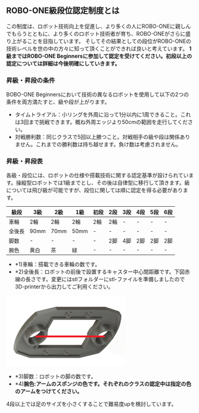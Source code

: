 ## ROBO-ONE級段位認定制度とは
この制度は、ロボット技術向上を促進し、より多くの人にROBO-ONEに親しんでもらうとともに、より多くのロボット技術者が育ち、ROBO-ONEがさらに盛り上がることを目指しています。
そしてその結果としての段位がROBO-ONEの技術レベルを世の中の方々に知って頂くことができれば良いと考えています。
__1級まではROBO-ONE Beginnersに参加して認定を受けてください。初段以上の認定については詳細は今後明確にしていきます。__

### 昇級・昇段の条件
BOBO-ONE Beginnersにおいて技術の異なるロボットを使用して以下の2つの条件を両方満たすと、級や段が上がります。

- タイムトライアル：小リングを外周に沿って1分以内に1周できること。これは3回まで挑戦できます。概ね外周エッジより50cmの範囲を走行してください。
- 対戦勝利数：同じクラスで5回以上勝つこと。対戦相手の級や段は関係ありません。これまでの勝利数は持ち越せます。負け数は考慮されません。

### 昇級・昇段表
各級・段位には、ロボットの仕様や搭載技術に関する認定基準が設けられています。操縦型ロボットでは1級までとし、その後は自律型に移行して頂きます。級については飛び級が可能ですが、段位に関しては順に認定を得る必要があります。

| 級段 | 3級 | 2級 | 1級 | 初段 | 2段 | 3段 | 4段 | 5段 | 6段 |
| ---- | --- | --- | --- | --- | --- | --- | --- | --- | --- |
| 車輪 | 2輪 | 2輪 | 2輪 | 2輪 | 2輪 | - | - | - | - |
| 全後長 | 90mm | 70mm | 50mm | - | - | - | - | - | - |
| 脚数 | - | - | - | - | 2脚 | 4脚 | 2脚 | 2脚 | 2脚 |
| 腕色 | 黄白 | 茶 | 緑 | - | - | - | - | - | - |

- *1)車輪：搭載できる車輪の数です。
- *2)全後長：ロボットの前後で設置するキャスター中心間距離です。下図赤線の長さです。変更にはstlフォルダーにstl-ファイルを準備しましたので3D-printerから出力してご利用ください。

![L](stl/Chassis_B_70v2.png)
  
- *3)脚数：ロボットの脚の数です。
- *4)__腕色:アームのスポンジの色です。それぞれのクラスの認定中は指定の色のアームをつけてください。__

4段以上では足のサイズを小さくすることで難易度upを検討しています。

